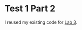# Test 1 Part 2

I reused my existing code for [Lab 3](https://sarkaa3rpi169285.eastus.cloudapp.azure.com/itws2110-sarkaa3/lab3/).

